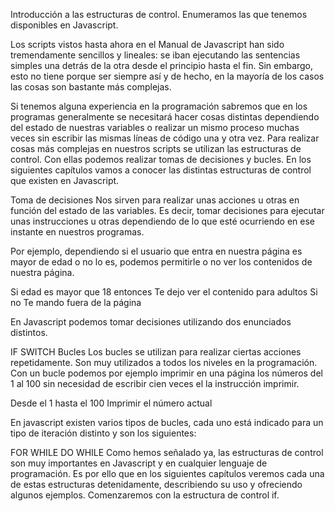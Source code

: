 Introducción a las estructuras de control. Enumeramos las que tenemos disponibles en Javascript.

Los scripts vistos hasta ahora en el Manual de Javascript han sido tremendamente sencillos y lineales: se iban ejecutando las sentencias simples una detrás de la otra desde el principio hasta el fin. Sin embargo, esto no tiene porque ser siempre así y de hecho, en la mayoría de los casos las cosas son bastante más complejas.

Si tenemos alguna experiencia en la programación sabremos que en los programas generalmente se necesitará hacer cosas distintas dependiendo del estado de nuestras variables o realizar un mismo proceso muchas veces sin escribir las mismas líneas de código una y otra vez. Para realizar cosas más complejas en nuestros scripts se utilizan las estructuras de control. Con ellas podemos realizar tomas de decisiones y bucles. En los siguientes capítulos vamos a conocer las distintas estructuras de control que existen en Javascript.

Toma de decisiones
Nos sirven para realizar unas acciones u otras en función del estado de las variables. Es decir, tomar decisiones para ejecutar unas instrucciones u otras dependiendo de lo que esté ocurriendo en ese instante en nuestros programas.

Por ejemplo, dependiendo si el usuario que entra en nuestra página es mayor de edad o no lo es, podemos permitirle o no ver los contenidos de nuestra página.

Si edad es mayor que 18 entonces
   Te dejo ver el contenido para adultos
Si no
   Te mando fuera de la página

En Javascript podemos tomar decisiones utilizando dos enunciados distintos.

IF
SWITCH
Bucles
Los bucles se utilizan para realizar ciertas acciones repetidamente. Son muy utilizados a todos los niveles en la programación. Con un bucle podemos por ejemplo imprimir en una página los números del 1 al 100 sin necesidad de escribir cien veces el la instrucción imprimir.

Desde el 1 hasta el 100
   Imprimir el número actual

En javascript existen varios tipos de bucles, cada uno está indicado para un tipo de iteración distinto y son los siguientes:

FOR
WHILE
DO WHILE
Como hemos señalado ya, las estructuras de control son muy importantes en Javascript y en cualquier lenguaje de programación. Es por ello que en los siguientes capítulos veremos cada una de estas estructuras detenidamente, describiendo su uso y ofreciendo algunos ejemplos. Comenzaremos con la estructura de control if.